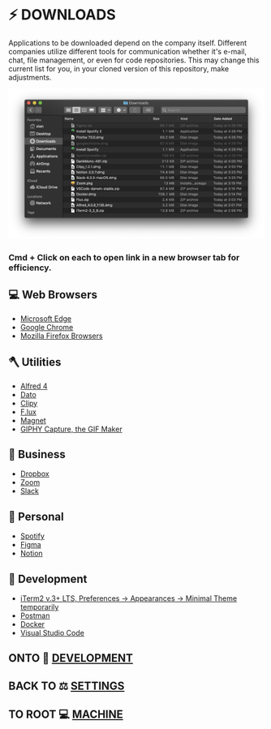 # ⚡️ DOWNLOADS

Applications to be downloaded depend on the company itself. Different companies utilize different tools for communication whether it's e-mail, chat, file management, or even for code repositories. This may change this current list for you, in your cloned version of this repository, make adjustments.

<img src="../Assets/Downloads.png" width="800" />

### Cmd + Click on each to open link in a new browser tab for efficiency.

## 💻 Web Browsers
- [Microsoft Edge](https://www.microsoft.com/en-us/edge)
- [Google Chrome](https://www.google.com/chrome/?brand=CHBD&gclid=EAIaIQobChMItcyF0NLe5wIVkPhkCh2CbgTQEAAYASAAEgLKs_D_BwE&gclsrc=aw.ds)
- [Mozilla Firefox Browsers](https://www.mozilla.org/en-US/firefox/new/)

## 🪓 Utilities
- [Alfred 4](https://www.alfredapp.com/)
- [Dato](https://apps.apple.com/us/app/dato/id1470584107?mt=12)
- [Clipy](https://clipy-app.com/)
- [F.lux](https://justgetflux.com/)
- [Magnet](https://apps.apple.com/us/app/magnet/id441258766?mt=12)
- [GIPHY Capture, the GIF Maker](https://giphy.com/apps/giphycapture)

## 💼 Business
- [Dropbox](https://www.dropbox.com/downloading)
- [Zoom](https://zoom.us/download)
- [Slack](https://slack.com/downloads/mac)

## 🎷 Personal
- [Spotify](https://www.spotify.com/us/download/other/)
- [Figma](https://www.figma.com/downloads/)
- [Notion](https://www.notion.so/desktop)

## 💯 Development
- [iTerm2 v.3+ LTS, Preferences -> Appearances -> Minimal Theme temporarily](https://www.iterm2.com/downloads.html)
- [Postman](https://www.postman.com/downloads/)
- [Docker]()
- [Visual Studio Code](https://code.visualstudio.com/download)


## ONTO 🔨 [DEVELOPMENT](../Development/Development.md)

## BACK TO ⚖️ [SETTINGS](./Settings.md)

## TO ROOT 💻 [MACHINE](./Machine.md)
